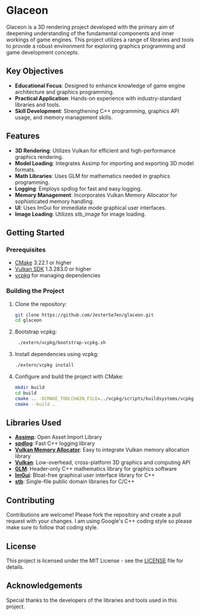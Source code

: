 # Glaceon

Glaceon is a 3D rendering project developed with the primary aim of deepening understanding of the fundamental components and inner workings of game engines.
This project utilizes a range of libraries and tools to provide a robust environment for exploring graphics programming and game development concepts.

## Key Objectives

- **Educational Focus**: Designed to enhance knowledge of game engine architecture and graphics programming.
- **Practical Application**: Hands-on experience with industry-standard libraries and tools.
- **Skill Development**: Strengthening C++ programming, graphics API usage, and memory management skills.

## Features

- **3D Rendering**: Utilizes Vulkan for efficient and high-performance graphics rendering.
- **Model Loading**: Integrates Assimp for importing and exporting 3D model formats.
- **Math Libraries**: Uses GLM for mathematics needed in graphics programming.
- **Logging**: Employs spdlog for fast and easy logging.
- **Memory Management**: Incorporates Vulkan Memory Allocator for sophisticated memory handling.
- **UI**: Uses ImGui for immediate mode graphical user interfaces.
- **Image Loading**: Utilizes stb_image for image loading.

## Getting Started

### Prerequisites

- [CMake](https://cmake.org/) 3.22.1 or higher
- [Vulkan SDK](https://vulkan.lunarg.com/) 1.3.283.0 or higher
- [vcpkg](https://github.com/microsoft/vcpkg) for managing dependencies

### Building the Project

1. Clone the repository:
    ```sh
    git clone https://github.com/JesterSe7en/glaceon.git
    cd glaceon
    ```

2. Bootstrap vcpkg:
   ```sh
    ./extern/vcpkg/bootstrap-vcpkg.sh
    ```

3. Install dependencies using vcpkg:
    ```sh
    ./extern/vcpkg install
    ```

4. Configure and build the project with CMake:
    ```sh
    mkdir build
    cd build
    cmake .. -DCMAKE_TOOLCHAIN_FILE=../vcpkg/scripts/buildsystems/vcpkg.cmake
    cmake --build .
    ```

## Libraries Used

- **[Assimp](https://github.com/assimp/assimp)**: Open Asset Import Library
- **[spdlog](https://github.com/gabime/spdlog)**: Fast C++ logging library
- **[Vulkan Memory Allocator](https://github.com/GPUOpen-LibrariesAndSDKs/VulkanMemoryAllocator)**: Easy to integrate Vulkan memory allocation library
- **[Vulkan](https://www.khronos.org/vulkan/)**: Low-overhead, cross-platform 3D graphics and computing API
- **[GLM](https://github.com/g-truc/glm)**: Header-only C++ mathematics library for graphics software
- **[ImGui](https://github.com/ocornut/imgui)**: Bloat-free graphical user interface library for C++
- **[stb](https://github.com/nothings/stb)**: Single-file public domain libraries for C/C++

## Contributing

Contributions are welcome! Please fork the repository and create a pull request with your changes. I am using Google's C++ coding style so please make sure to follow that coding style.
## License

This project is licensed under the MIT License - see the [LICENSE](LICENSE) file for details.

## Acknowledgements

Special thanks to the developers of the libraries and tools used in this project.